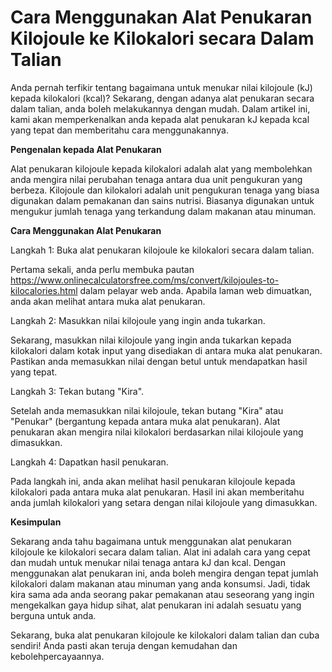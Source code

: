 Cara Menggunakan Alat Penukaran Kilojoule ke Kilokalori secara Dalam Talian
===========================================================================

Anda pernah terfikir tentang bagaimana untuk menukar nilai kilojoule (kJ) kepada kilokalori (kcal)? Sekarang, dengan adanya alat penukaran secara dalam talian, anda boleh melakukannya dengan mudah. Dalam artikel ini, kami akan memperkenalkan anda kepada alat penukaran kJ kepada kcal yang tepat dan memberitahu cara menggunakannya.

**Pengenalan kepada Alat Penukaran**

Alat penukaran kilojoule kepada kilokalori adalah alat yang membolehkan anda mengira nilai perubahan tenaga antara dua unit pengukuran yang berbeza. Kilojoule dan kilokalori adalah unit pengukuran tenaga yang biasa digunakan dalam pemakanan dan sains nutrisi. Biasanya digunakan untuk mengukur jumlah tenaga yang terkandung dalam makanan atau minuman.

**Cara Menggunakan Alat Penukaran**

Langkah 1: Buka alat penukaran kilojoule ke kilokalori secara dalam talian.

Pertama sekali, anda perlu membuka pautan <https://www.onlinecalculatorsfree.com/ms/convert/kilojoules-to-kilocalories.html> dalam pelayar web anda. Apabila laman web dimuatkan, anda akan melihat antara muka alat penukaran.

Langkah 2: Masukkan nilai kilojoule yang ingin anda tukarkan.

Sekarang, masukkan nilai kilojoule yang ingin anda tukarkan kepada kilokalori dalam kotak input yang disediakan di antara muka alat penukaran. Pastikan anda memasukkan nilai dengan betul untuk mendapatkan hasil yang tepat.

Langkah 3: Tekan butang "Kira".

Setelah anda memasukkan nilai kilojoule, tekan butang "Kira" atau "Penukar" (bergantung kepada antara muka alat penukaran). Alat penukaran akan mengira nilai kilokalori berdasarkan nilai kilojoule yang dimasukkan.

Langkah 4: Dapatkan hasil penukaran.

Pada langkah ini, anda akan melihat hasil penukaran kilojoule kepada kilokalori pada antara muka alat penukaran. Hasil ini akan memberitahu anda jumlah kilokalori yang setara dengan nilai kilojoule yang dimasukkan.

**Kesimpulan**

Sekarang anda tahu bagaimana untuk menggunakan alat penukaran kilojoule ke kilokalori secara dalam talian. Alat ini adalah cara yang cepat dan mudah untuk menukar nilai tenaga antara kJ dan kcal. Dengan menggunakan alat penukaran ini, anda boleh mengira dengan tepat jumlah kilokalori dalam makanan atau minuman yang anda konsumsi. Jadi, tidak kira sama ada anda seorang pakar pemakanan atau seseorang yang ingin mengekalkan gaya hidup sihat, alat penukaran ini adalah sesuatu yang berguna untuk anda.

Sekarang, buka alat penukaran kilojoule ke kilokalori dalam talian dan cuba sendiri! Anda pasti akan teruja dengan kemudahan dan kebolehpercayaannya.
